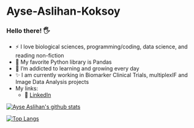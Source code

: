 # Ayse-Aslihan-Koksoy

### Hello there! 🖐

- ⚡ I love biological sciences, programming/coding, data science, and reading non-fiction
- 🐼 My favorite Python library is Pandas
- 🌱 I’m addicted to learning and growing every day
- ✨ I am currently working in Biomarker Clinical Trials, multiplexIF and Image Data Analysis projects
- My links:
  - 🔗 [LinkedIn](https://www.linkedin.com/in/ayse-a-koksoy/)


[![Ayse Aslihan's github stats](https://github-readme-stats.vercel.app/api?username=ak1920&count_private=true&show_icons=true&theme=radical&hide_rank=false)](https://github.com/anuraghazra/github-readme-stats)
  
  
  [![Top Langs](https://github-readme-stats.vercel.app/api/top-langs/?username=ak1920)](https://github.com/anuraghazra/github-readme-stats)
